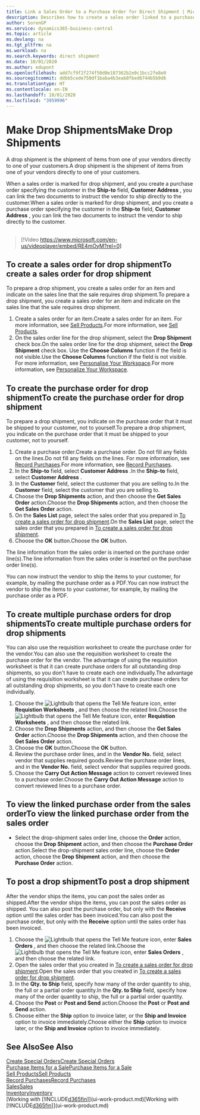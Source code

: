 ```yaml
---
title: Link a Sales Order to a Purchase Order for Direct Shipment | Microsoft Docs
description: Describes how to create a sales order linked to a purchase order to enable shipment directly from the vendor to the customer.
author: SorenGP
ms.service: dynamics365-business-central
ms.topic: article
ms.devlang: na
ms.tgt_pltfrm: na
ms.workload: na
ms.search.keywords: direct shipment
ms.date: 10/01/2020
ms.author: edupont
ms.openlocfilehash: add7cf9f2f274f50d0e187362b2e0c1bcc2fe8e0
ms.sourcegitcommit: ddbb5cede750df1baba4b3eab8fbed6744b5b9d6
ms.translationtype: HT
ms.contentlocale: en-IN
ms.lasthandoff: 10/01/2020
ms.locfileid: "3959996"
---
```

# <a name="make-drop-shipments"></a><span data-ttu-id="df590-103">Make Drop Shipments</span><span class="sxs-lookup"><span data-stu-id="df590-103">Make Drop Shipments</span></span>

<span data-ttu-id="df590-104">A drop shipment is the shipment of items from one of your vendors directly to one of your customers.</span><span class="sxs-lookup"><span data-stu-id="df590-104">A drop shipment is the shipment of items from one of your vendors directly to one of your customers.</span></span>

<span data-ttu-id="df590-105">When a sales order is marked for drop shipment, and you create a purchase order specifying the customer in the **Ship-to** field, **Customer Address** , you can link the two documents to instruct the vendor to ship directly to the customer.</span><span class="sxs-lookup"><span data-stu-id="df590-105">When a sales order is marked for drop shipment, and you create a purchase order specifying the customer in the **Ship-to** field, **Customer Address** , you can link the two documents to instruct the vendor to ship directly to the customer.</span></span>
<br><br>  
  
> [!Video https://www.microsoft.com/en-us/videoplayer/embed/RE4mOyM?rel=0]

## <a name="to-create-a-sales-order-for-drop-shipment"></a><span data-ttu-id="df590-106">To create a sales order for drop shipment</span><span class="sxs-lookup"><span data-stu-id="df590-106">To create a sales order for drop shipment</span></span>

<span data-ttu-id="df590-107">To prepare a drop shipment, you create a sales order for an item and indicate on the sales line that the sale requires drop shipment.</span><span class="sxs-lookup"><span data-stu-id="df590-107">To prepare a drop shipment, you create a sales order for an item and indicate on the sales line that the sale requires drop shipment.</span></span>

1. <span data-ttu-id="df590-108">Create a sales order for an item.</span><span class="sxs-lookup"><span data-stu-id="df590-108">Create a sales order for an item.</span></span> <span data-ttu-id="df590-109">For more information, see [Sell Products](sales-how-sell-products.md).</span><span class="sxs-lookup"><span data-stu-id="df590-109">For more information, see [Sell Products](sales-how-sell-products.md).</span></span>
2. <span data-ttu-id="df590-110">On the sales order line for the drop shipment, select the **Drop Shipment** check box.</span><span class="sxs-lookup"><span data-stu-id="df590-110">On the sales order line for the drop shipment, select the **Drop Shipment** check box.</span></span> <span data-ttu-id="df590-111">Use the **Choose Columns** function if the field is not visible.</span><span class="sxs-lookup"><span data-stu-id="df590-111">Use the **Choose Columns** function if the field is not visible.</span></span> <span data-ttu-id="df590-112">For more information, see [Personalise Your Workspace](ui-personalization-user.md).</span><span class="sxs-lookup"><span data-stu-id="df590-112">For more information, see [Personalize Your Workspace](ui-personalization-user.md).</span></span>

## <a name="to-create-the-purchase-order-for-drop-shipment"></a><span data-ttu-id="df590-113">To create the purchase order for drop shipment</span><span class="sxs-lookup"><span data-stu-id="df590-113">To create the purchase order for drop shipment</span></span>

<span data-ttu-id="df590-114">To prepare a drop shipment, you indicate on the purchase order that it must be shipped to your customer, not to yourself.</span><span class="sxs-lookup"><span data-stu-id="df590-114">To prepare a drop shipment, you indicate on the purchase order that it must be shipped to your customer, not to yourself.</span></span>

1. <span data-ttu-id="df590-115">Create a purchase order.</span><span class="sxs-lookup"><span data-stu-id="df590-115">Create a purchase order.</span></span> <span data-ttu-id="df590-116">Do not fill any fields on the lines.</span><span class="sxs-lookup"><span data-stu-id="df590-116">Do not fill any fields on the lines.</span></span> <span data-ttu-id="df590-117">For more information, see [Record Purchases](purchasing-how-record-purchases.md).</span><span class="sxs-lookup"><span data-stu-id="df590-117">For more information, see [Record Purchases](purchasing-how-record-purchases.md).</span></span>
2. <span data-ttu-id="df590-118">In the **Ship-to** field, select **Customer Address** .</span><span class="sxs-lookup"><span data-stu-id="df590-118">In the **Ship-to** field, select **Customer Address** .</span></span>
3. <span data-ttu-id="df590-119">In the **Customer** field, select the customer that you are selling to.</span><span class="sxs-lookup"><span data-stu-id="df590-119">In the **Customer** field, select the customer that you are selling to.</span></span>
4. <span data-ttu-id="df590-120">Choose the **Drop Shipments** action, and then choose the **Get Sales Order** action.</span><span class="sxs-lookup"><span data-stu-id="df590-120">Choose the **Drop Shipments** action, and then choose the **Get Sales Order** action.</span></span>
5. <span data-ttu-id="df590-121">On the **Sales List** page, select the sales order that you prepared in [To create a sales order for drop shipment](sales-how-drop-shipment.md#to-create-a-sales-order-for-drop-shipment).</span><span class="sxs-lookup"><span data-stu-id="df590-121">On the **Sales List** page, select the sales order that you prepared in [To create a sales order for drop shipment](sales-how-drop-shipment.md#to-create-a-sales-order-for-drop-shipment).</span></span>
6. <span data-ttu-id="df590-122">Choose the **OK** button.</span><span class="sxs-lookup"><span data-stu-id="df590-122">Choose the **OK** button.</span></span>

<span data-ttu-id="df590-123">The line information from the sales order is inserted on the purchase order line(s).</span><span class="sxs-lookup"><span data-stu-id="df590-123">The line information from the sales order is inserted on the purchase order line(s).</span></span>

<span data-ttu-id="df590-124">You can now instruct the vendor to ship the items to your customer, for example, by mailing the purchase order as a PDF.</span><span class="sxs-lookup"><span data-stu-id="df590-124">You can now instruct the vendor to ship the items to your customer, for example, by mailing the purchase order as a PDF.</span></span>     

## <a name="to-create-multiple-purchase-orders-for-drop-shipments"></a><span data-ttu-id="df590-125">To create multiple purchase orders for drop shipments</span><span class="sxs-lookup"><span data-stu-id="df590-125">To create multiple purchase orders for drop shipments</span></span>

<span data-ttu-id="df590-126">You can also use the requisition worksheet to create the purchase order for the vendor.</span><span class="sxs-lookup"><span data-stu-id="df590-126">You can also use the requisition worksheet to create the purchase order for the vendor.</span></span> <span data-ttu-id="df590-127">The advantage of using the requisition worksheet is that it can create purchase orders for all outstanding drop shipments, so you don't have to create each one individually.</span><span class="sxs-lookup"><span data-stu-id="df590-127">The advantage of using the requisition worksheet is that it can create purchase orders for all outstanding drop shipments, so you don't have to create each one individually.</span></span>

1. <span data-ttu-id="df590-128">Choose the ![Lightbulb that opens the Tell Me feature](media/ui-search/search_small.png "Tell me what you want to do") icon, enter **Requistion Worksheets** , and then choose the related link.</span><span class="sxs-lookup"><span data-stu-id="df590-128">Choose the ![Lightbulb that opens the Tell Me feature](media/ui-search/search_small.png "Tell me what you want to do") icon, enter **Requistion Worksheets** , and then choose the related link.</span></span>
2. <span data-ttu-id="df590-129">Choose the **Drop Shipments** action, and then choose the **Get Sales Order** action.</span><span class="sxs-lookup"><span data-stu-id="df590-129">Choose the **Drop Shipments** action, and then choose the **Get Sales Order** action.</span></span>
3. <span data-ttu-id="df590-130">Choose the **OK** button.</span><span class="sxs-lookup"><span data-stu-id="df590-130">Choose the **OK** button.</span></span>
4. <span data-ttu-id="df590-131">Review the purchase order lines, and in the **Vendor No.** field, select vendor that supplies required goods.</span><span class="sxs-lookup"><span data-stu-id="df590-131">Review the purchase order lines, and in the **Vendor No.** field, select vendor that supplies required goods.</span></span> 
5. <span data-ttu-id="df590-132">Choose the **Carry Out Action Message** action to convert reviewed lines to a purchase order.</span><span class="sxs-lookup"><span data-stu-id="df590-132">Choose the **Carry Out Action Message** action to convert reviewed lines to a purchase order.</span></span>

## <a name="to-view-the-linked-purchase-order-from-the-sales-order"></a><span data-ttu-id="df590-133">To view the linked purchase order from the sales order</span><span class="sxs-lookup"><span data-stu-id="df590-133">To view the linked purchase order from the sales order</span></span>

* <span data-ttu-id="df590-134">Select the drop-shipment sales order line, choose the **Order** action, choose the **Drop Shipment** action, and then choose the **Purchase Order** action.</span><span class="sxs-lookup"><span data-stu-id="df590-134">Select the drop-shipment sales order line, choose the **Order** action, choose the **Drop Shipment** action, and then choose the **Purchase Order** action.</span></span>

## <a name="to-post-a-drop-shipment"></a><span data-ttu-id="df590-135">To post a drop shipment</span><span class="sxs-lookup"><span data-stu-id="df590-135">To post a drop shipment</span></span>

<span data-ttu-id="df590-136">After the vendor ships the items, you can post the sales order as shipped.</span><span class="sxs-lookup"><span data-stu-id="df590-136">After the vendor ships the items, you can post the sales order as shipped.</span></span> <span data-ttu-id="df590-137">You can also post the purchase order, but only with the **Receive** option until the sales order has been invoiced.</span><span class="sxs-lookup"><span data-stu-id="df590-137">You can also post the purchase order, but only with the **Receive** option until the sales order has been invoiced.</span></span>

1. <span data-ttu-id="df590-138">Choose the ![Lightbulb that opens the Tell Me feature](media/ui-search/search_small.png "Tell me what you want to do") icon, enter **Sales Orders** , and then choose the related link.</span><span class="sxs-lookup"><span data-stu-id="df590-138">Choose the ![Lightbulb that opens the Tell Me feature](media/ui-search/search_small.png "Tell me what you want to do") icon, enter **Sales Orders** , and then choose the related link.</span></span>
2. <span data-ttu-id="df590-139">Open the sales order that you created in [To create a sales order for drop shipment](#to-create-a-sales-order-for-drop-shipment).</span><span class="sxs-lookup"><span data-stu-id="df590-139">Open the sales order that you created in [To create a sales order for drop shipment](#to-create-a-sales-order-for-drop-shipment).</span></span>
3. <span data-ttu-id="df590-140">In the **Qty. to Ship** field, specify how many of the order quantity to ship, the full or a partial order quantity.</span><span class="sxs-lookup"><span data-stu-id="df590-140">In the **Qty. to Ship** field, specify how many of the order quantity to ship, the full or a partial order quantity.</span></span>
4. <span data-ttu-id="df590-141">Choose the **Post** or **Post and Send** action.</span><span class="sxs-lookup"><span data-stu-id="df590-141">Choose the **Post** or **Post and Send** action.</span></span>
5. <span data-ttu-id="df590-142">Choose either the **Ship** option to invoice later, or the **Ship and Invoice** option to invoice immediately.</span><span class="sxs-lookup"><span data-stu-id="df590-142">Choose either the **Ship** option to invoice later, or the **Ship and Invoice** option to invoice immediately.</span></span>

## <a name="see-also"></a><span data-ttu-id="df590-143">See Also</span><span class="sxs-lookup"><span data-stu-id="df590-143">See Also</span></span>

[<span data-ttu-id="df590-144">Create Special Orders</span><span class="sxs-lookup"><span data-stu-id="df590-144">Create Special Orders</span></span>](sales-how-to-create-special-orders.md)  
[<span data-ttu-id="df590-145">Purchase Items for a Sale</span><span class="sxs-lookup"><span data-stu-id="df590-145">Purchase Items for a Sale</span></span>](purchasing-how-purchase-products-sale.md)  
[<span data-ttu-id="df590-146">Sell Products</span><span class="sxs-lookup"><span data-stu-id="df590-146">Sell Products</span></span>](sales-how-sell-products.md)  
[<span data-ttu-id="df590-147">Record Purchases</span><span class="sxs-lookup"><span data-stu-id="df590-147">Record Purchases</span></span>](purchasing-how-record-purchases.md)  
[<span data-ttu-id="df590-148">Sales</span><span class="sxs-lookup"><span data-stu-id="df590-148">Sales</span></span>](sales-manage-sales.md)  
[<span data-ttu-id="df590-149">Inventory</span><span class="sxs-lookup"><span data-stu-id="df590-149">Inventory</span></span>](inventory-manage-inventory.md)  
<span data-ttu-id="df590-150">[Working with [!INCLUDE[d365fin](includes/d365fin_md.md)]](ui-work-product.md)</span><span class="sxs-lookup"><span data-stu-id="df590-150">[Working with [!INCLUDE[d365fin](includes/d365fin_md.md)]](ui-work-product.md)</span></span>
